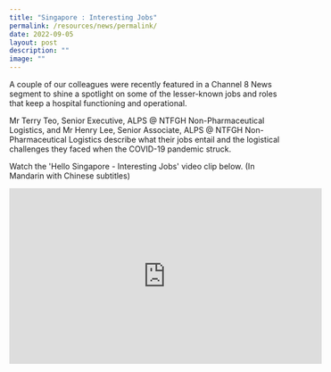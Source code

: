 ```yaml
---
title: "Singapore : Interesting Jobs"
permalink: /resources/news/permalink/
date: 2022-09-05
layout: post
description: ""
image: ""
---
```

A couple of our colleagues were recently featured in a Channel 8 News segment to shine a spotlight on some of the lesser-known jobs and roles that keep a hospital functioning and operational.

Mr Terry Teo, Senior Executive, ALPS @ NTFGH Non-Pharmaceutical Logistics, and Mr Henry Lee, Senior Associate, ALPS @ NTFGH Non-Pharmaceutical Logistics describe what their jobs entail and the logistical challenges they faced when the COVID-19 pandemic struck.

Watch the 'Hello Singapore - Interesting Jobs' video clip below. (In Mandarin with Chinese subtitles)

<iframe allowfullscreen="" allow="accelerometer; autoplay; clipboard-write; encrypted-media; gyroscope; picture-in-picture; web-share" frameborder="0" title="YouTube video player" src="https://www.youtube.com/embed/TjK9NynjurQ" height="315" width="560"></iframe>